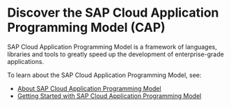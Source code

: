 # Discover the SAP Cloud Application Programming Model (CAP)

SAP Cloud Application Programming Model is a framework of languages, libraries and tools to greatly speed up the development of enterprise-grade applications.

To learn about the SAP Cloud Application Programming Model, see:
* [About SAP Cloud Application Programming Model](https://cap.cloud.sap/docs/about/)
* [Getting Started with SAP Cloud Application Programming Model](https://cap.cloud.sap/docs/get-started/)
